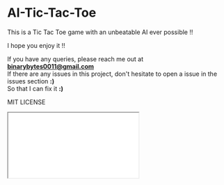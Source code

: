 # AI-Tic-Tac-Toe
This is a Tic Tac Toe game with an unbeatable AI ever possible !!

I hope you enjoy it !!

If you have any queries, please reach me out at <a href="mailto:binarybytes0011@gmail.com"><strong>binarybytes0011@gmail.com</strong></a> <br />
If there are any issues in this project, don't hesitate to open a issue in the issues section <strong>:)</strong> <br />
So that I can fix it <strong>:)</strong> <br />

MIT LICENSE

<iframe src="LICENSE"></iframe>
